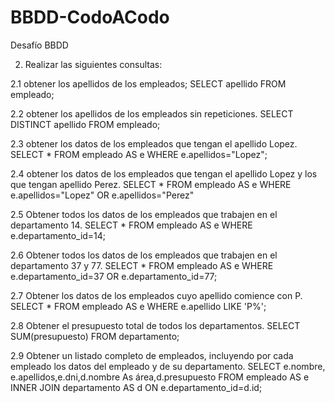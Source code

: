 # BBDD-CodoACodo
Desafío BBDD

2) Realizar las siguientes consultas:

2.1 obtener los apellidos de los empleados;
SELECT apellido FROM empleado;

2.2 obtener los apellidos de los empleados sin repeticiones.
SELECT DISTINCT apellido FROM empleado;

2.3 obtener los datos de los empleados que tengan el apellido Lopez.
SELECT * FROM empleado AS e WHERE e.apellidos="Lopez";

2.4 obtener los datos de los empleados que tengan el apellido Lopez y los que tengan apellido Perez.
SELECT * FROM empleado AS e WHERE e.apellidos="Lopez" OR e.apellidos="Perez"

2.5 Obtener todos los datos de los empleados que trabajen en el departamento 14.
SELECT * FROM empleado AS e WHERE e.departamento_id=14;

2.6 Obtener todos los datos de los empleados que trabajen en el departamento 37 y 77.
SELECT * FROM empleado AS e WHERE e.departamento_id=37 OR e.departamento_id=77;

2.7 Obtener los datos de los empleados cuyo apellido comience con P.
SELECT * FROM empleado AS e WHERE e.apellido LIKE 'P%';

2.8 Obtener el presupuesto total de todos los departamentos.
SELECT SUM(presupuesto) FROM departamento;

2.9 Obtener un listado completo de empleados, incluyendo por cada empleado los datos del empleado
y de su departamento.
SELECT e.nombre, e.apellidos,e.dni,d.nombre As área,d.presupuesto FROM empleado AS e INNER JOIN departamento AS d ON e.departamento_id=d.id;
